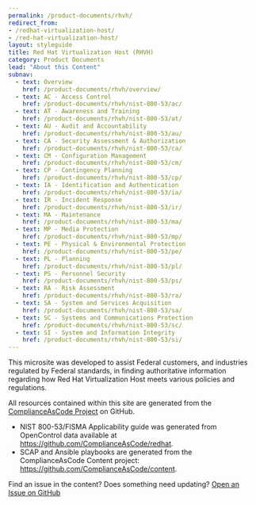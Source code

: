 ```yaml
---
permalink: /product-documents/rhvh/
redirect_from:
- /redhat-virtualization-host/
- /red-hat-virtualization-host/
layout: styleguide
title: Red Hat Virtualization Host (RHVH)
category: Product Documents
lead: "About this Content"
subnav:
  - text: Overview
    href: /product-documents/rhvh/overview/
  - text: AC - Access Control
    href: /product-documents/rhvh/nist-800-53/ac/
  - text: AT - Awareness and Training
    href: /product-documents/rhvh/nist-800-53/at/
  - text: AU - Audit and Accountability
    href: /product-documents/rhvh/nist-800-53/au/
  - text: CA - Security Assessment & Authorization
    href: /product-documents/rhvh/nist-800-53/ca/
  - text: CM - Configuration Management
    href: /product-documents/rhvh/nist-800-53/cm/
  - text: CP - Contingency Planning
    href: /product-documents/rhvh/nist-800-53/cp/
  - text: IA - Identification and Authentication
    href: /product-documents/rhvh/nist-800-53/ia/
  - text: IR - Incident Response
    href: /product-documents/rhvh/nist-800-53/ir/
  - text: MA - Maintenance
    href: /product-documents/rhvh/nist-800-53/ma/
  - text: MP - Media Protection
    href: /product-documents/rhvh/nist-800-53/mp/
  - text: PE - Physical & Environmental Protection
    href: /product-documents/rhvh/nist-800-53/pe/
  - text: PL - Planning
    href: /product-documents/rhvh/nist-800-53/pl/
  - text: PS - Personnel Security
    href: /product-documents/rhvh/nist-800-53/ps/
  - text: RA - Risk Assessment
    href: /product-documents/rhvh/nist-800-53/ra/
  - text: SA - System and Services Acquisition
    href: /product-documents/rhvh/nist-800-53/sa/
  - text: SC - Systems and Communications Protection
    href: /product-documents/rhvh/nist-800-53/sc/
  - text: SI - System and Information Integrity
    href: /product-documents/rhvh/nist-800-53/si/
---
```


This microsite was developed to assist Federal customers,
and industries regulated by Federal standards, in finding
authoritative information regarding how Red Hat Virtualization Host
meets various policies and regulations.

All resources contained within this site are generated from the
<a href="https://github.com/ComplianceAsCode/">ComplianceAsCode Project</a>
on GitHub.

<ul>
  <li>NIST 800-53/FISMA Applicability guide was generated from OpenControl
data available at <a href="https://github.com/ComplianceAsCode/redhat">https://github.com/ComplianceAsCode/redhat</a>.</li>
  <li>SCAP and Ansible playbooks are generated from the ComplianceAsCode
    Content project: <a href="https://github.com/ComplianceAsCode/content">https://github.com/ComplianceAsCode/content</a>.</li>
</ul>

Find an issue in the content? Does something need updating?
<a href="https://github.com/ComplianceAsCode/redhat/issues/new" class="usa-button">Open an Issue on GitHub</a>

